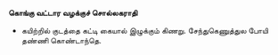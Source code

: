 **கொங்கு வட்டார வழக்குச் சொல்லகராதி**
- கயிற்றில் குடத்தை கட்டி கையால் இழுக்கும் கிணறு. சேந்துகெணுத்துல போயி தண்ணி கொண்டாந்தெ.


